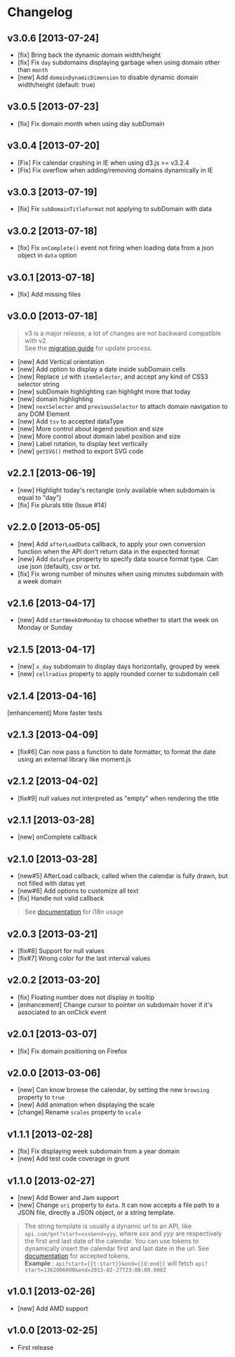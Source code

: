 # Changelog

## v3.0.6 [2013-07-24]

* [fix] Bring back the dynamic domain width/height
* [fix] Fix `day` subdomains displaying garbage when using domain other than `month`
* [new] Add `domainDynamicDimension` to disable dynamic domain width/height (default: true)

## v3.0.5 [2013-07-23]

* [fix] Fix domain month when using day subDomain

## v3.0.4 [2013-07-20]

* [Fix] Fix calendar crashing in IE when using d3.js >= v3.2.4
* [Fix] Fix overflow when adding/removing domains dynamically in IE

## v3.0.3 [2013-07-19]

* [fix] Fix `subDomainTitleFormat` not applying to subDomain with data

## v3.0.2 [2013-07-18]

* [fix] Fix `onComplete()` event not firing when loading data from a json object in `data` option

## v3.0.1 [2013-07-18]

* [fix] Add missing files

## v3.0.0 [2013-07-18]

> v3 is a major release, a lot of changes are not backward compatible with v2.  
> See the [migration guide](http://kamisama.github.io/cal-heatmap/#migrating-from-2x) for update process.

* [new] Add Vertical orientation
* [new] Add option to display a date inside subDomain cells
* [new] Replace `id` with `itemSelector`, and accept any kind of CSS3 selector string
* [new] subDomain highlighting can highlight more that today
* [new] domain highlighting
* [new] `nextSelector` and `previousSelector` to attach domain navigation to any DOM Element
* [new] Add `tsv` to accepted dataType
* [new] More control about legend position and size
* [new] More control about domain label position and size
* [new] Label rotation, to display text vertically
* [new] `getSVG()` method to export SVG code


## v2.2.1 [2013-06-19]

* [new] Highlight today's rectangle (only available when subdomain is equal to "day")
* [fix] Fix plurals title (Issue #14)

## v2.2.0 [2013-05-05]

* [new] Add `afterLoadData` callback, to apply your own conversion function when the API don't return data in the expected format
* [new] Add `dataType` property to specify data source format type. Can use json (default), csv or txt.
* [fix] Fix wrong number of minutes when using minutes subdomain with a week domain

## v2.1.6 [2013-04-17]

* [new] Add `startWeekOnMonday` to choose whether to start the week on Monday or Sunday

## v2.1.5 [2013-04-17]

* [new] `x_day` subdomain to display days horizontally, grouped by week
* [new] `cellradius` property to apply rounded corner to subdomain cell

## v2.1.4 [2013-04-16]

[enhancement] More faster tests 

## v2.1.3 [2013-04-09]
 
* [fix#6] Can now pass a function to date formatter, to format the date using an external library like moment.js

## v2.1.2 [2013-04-02]
 
* [fix#9] null values not interpreted as "empty" when rendering the title

## v2.1.1 [2013-03-28]

* [new] onComplete callback

## v2.1.0 [2013-03-28]

* [new#5] AfterLoad callback, called when the calendar is fully drawn, but not filled with datas yet
* [new#6] Add options to customize all text
* [fix] Handle not valid callback

> See [documentation](http://kamisama.github.com/cal-heatmap/) for i18n usage


## v2.0.3 [2013-03-21]

* [fix#8] Support for null values
* [fix#7] Wrong color for the last interval values

## v2.0.2 [2013-03-20]

* [fix] Floating number does not display in tooltip
* [enhancement] Change cursor to pointer on subdomain hover if it's associated to an onClick event

## v2.0.1 [2013-03-07]

* [fix] Fix domain positioning on Firefox

## v2.0.0 [2013-03-06]

* [new] Can know browse the calendar, by setting the new `browsing` property to `true`
* [new] Add animation when displaying the scale
* [change] Rename `scales` property to `scale`

## v1.1.1 [2013-02-28]

* [fix] Fix displaying week subdomain from a year domain
* [new] Add test code coverage in grunt

## v1.1.0 [2013-02-27]

* [new] Add Bower and Jam support
* [new] Change `uri` property to `data`. It can now accepts a file path to a JSON file, directly a JSON object, or a string template.

> The string template is usually a dynamic url to an API, like `api.com/get?start=xxx&end=yyy`, where *xxx* and *yyy* are respectively the first and last date of the calendar. You can use tokens to dynamically insert the calendar first and last date in the url. See [documentation](http://kamisama.github.com/cal-heatmap/) for accepted tokens.  
> **Example** : `api?start={{t:start}}&end={{d:end}}` will fetch `api?start=1362006000&end=2013-02-27T23:00:00.000Z`


## v1.0.1 [2013-02-26]

* [new] Add AMD support

## v1.0.0 [2013-02-25]

* First release